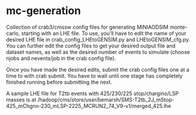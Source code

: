 # mc-generation

Collection of crab3/cmssw config files for generating MINIAODSIM monte-carlo, starting with an LHE file.
To use, you'll have to edit the name of your desired LHE file in crab_config_LHEtoGENSIM.py and LHEtoGENSIM_cfg.py. 
You can further edit the config files to get your desired output file and dataset names, as well as the desired
number of events to simulate (choose njobs and nevents/job in the crab config file).

Once you have made the desired edits, submit the crab config files one at a time to with crab submit. You have to wait
until one stage has completely finished running before submitting the next.

A sample LHE file for T2tb events with 425/230/225 stop/chargino/LSP masses is at /hadoop/cms/store/user/bemarsh/SMS-T2tb_2J_mStop-425_mChgno-230_mLSP-2225_MCRUN2_74_V9-v1/merged_425.lhe
